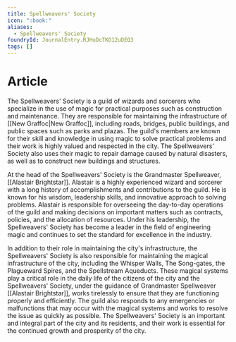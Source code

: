 ```yaml
---
title: Spellweavers' Society
icon: ":book:"
aliases:
  - Spellweavers' Society
foundryId: JournalEntry.RJHuDcTKO12uDEQ3
tags: []
---
```

# Article
The Spellweavers' Society is a guild of wizards and sorcerers who specialize in the use of magic for practical purposes such as construction and maintenance. They are responsible for maintaining the infrastructure of [[New Graffoc|New Graffoc]], including roads, bridges, public buildings, and public spaces such as parks and plazas. The guild's members are known for their skill and knowledge in using magic to solve practical problems and their work is highly valued and respected in the city. The Spellweavers' Society also uses their magic to repair damage caused by natural disasters, as well as to construct new buildings and structures.

At the head of the Spellweavers' Society is the Grandmaster Spellweaver, [[Alastair Brightstar]]. Alastair is a highly experienced wizard and sorcerer with a long history of accomplishments and contributions to the guild. He is known for his wisdom, leadership skills, and innovative approach to solving problems. Alastair is responsible for overseeing the day-to-day operations of the guild and making decisions on important matters such as contracts, policies, and the allocation of resources. Under his leadership, the Spellweavers' Society has become a leader in the field of engineering magic and continues to set the standard for excellence in the industry.

In addition to their role in maintaining the city's infrastructure, the Spellweavers' Society is also responsible for maintaining the magical infrastructure of the city, including the Whisper Walls, The Song-gates, the Plagueward Spires, and the Spellstream Aqueducts. These magical systems play a critical role in the daily life of the citizens of the city and the Spellweavers' Society, under the guidance of Grandmaster Spellweaver [[Alastair Brightstar]], works tirelessly to ensure that they are functioning properly and efficiently. The guild also responds to any emergencies or malfunctions that may occur with the magical systems and works to resolve the issue as quickly as possible. The Spellweavers' Society is an important and integral part of the city and its residents, and their work is essential for the continued growth and prosperity of the city.